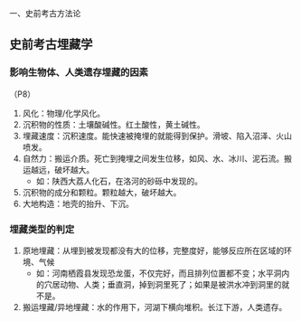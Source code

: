 一、史前考古方法论
## 史前考古埋藏学
### 影响生物体、人类遗存埋藏的因素
（P8）
1. 风化：物理/化学风化。
2. 沉积物的性质：土壤酸碱性。红土酸性，黄土碱性。
3. 埋藏速度：沉积速度。能快速被掩埋的就能得到保护。滑坡、陷入沼泽、火山喷发。
4. 自然力：搬运介质。死亡到掩埋之间发生位移，如风、水、冰川、泥石流。搬运越远，破坏越大。
    - 如：陕西大荔人化石，在洛河的砂砾中发现的。
5. 沉积物的成分和颗粒。颗粒越大，破坏越大。
6. 大地构造：地壳的抬升、下沉。
### 埋藏类型的判定
1. 原地埋藏：从埋到被发现都没有大的位移，完整度好，能够反应所在区域的环境、气候
    - 如：河南栖霞县发现恐龙蛋，不仅完好，而且排列位置都不变；水平洞内的穴居动物、人类；垂直洞，掉到洞里死了；如果是被洪水冲到洞里的就不是。
2. 搬运埋藏/异地埋藏：水的作用下，河湖下横向堆积。长江下游，人类遗存。
